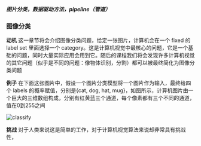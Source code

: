 ##### 图片分类，数据驱动方法，pipeline（管道）

### 图像分类

**动机** 这一章节将会介绍图像分类问题，给定一张图片，计算机会在一个 fixed 的 label set 里面选择一个 category。这是计算机视觉中最核心的问题，它是一个基础的问题，同时大量实际应用会用到它。随后的课程我们将会发现许多计算机视觉的其它问题（似乎是不同的问题：像物体识别，分割）都可以被最终简化为图像分类问题

**例子** 在下面这张图片中，假设一个图片分类模型将一个图片作为输入，最终给四个 labels 的概率赋值，分别是{cat, dog, hat, mug}，如图所示，计算机图片由一个巨大的三维数组构成，分别有红黄蓝三个通道，每个像素都有三个不同的通道，值在0到255之间

![classify](/Users/Cancel/Course/gitbooks/knowledgeTree/assets/cs231n/classify.png)

**挑战** 对于人类来说这是简单的工作，对于计算机视觉算法来说却非常具有挑战性，
